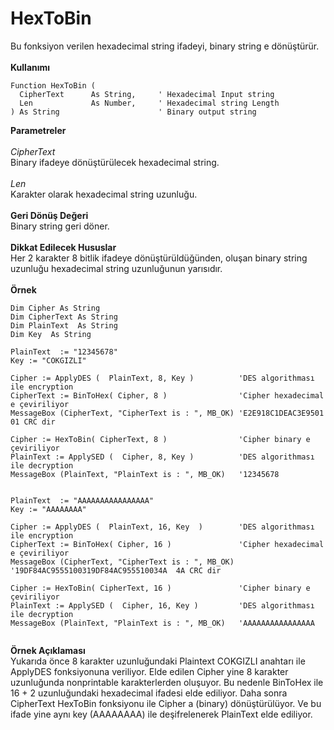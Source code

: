 # HexToBin

Bu fonksiyon verilen hexadecimal string ifadeyi, binary string e dönüştürür.\
\
**Kullanımı**

```
Function HexToBin (
  CipherText      As String,     ' Hexadecimal Input string
  Len             As Number,     ' Hexadecimal string Length
) As String                      ' Binary output string
```

**Parametreler**\
\
_CipherText_\
Binary ifadeye dönüştürülecek hexadecimal string.\
\
_Len_\
Karakter olarak hexadecimal string uzunluğu.\
\
**Geri Dönüş Değeri**\
Binary string geri döner.\
\
**Dikkat Edilecek Hususlar**\
Her 2 karakter 8 bitlik ifadeye dönüştürüldüğünden, oluşan binary string uzunluğu hexadecimal string uzunluğunun yarısıdır.\
\
**Örnek**

```
Dim Cipher As String
Dim CipherText As String
Dim PlainText  As String
Dim Key  As String

PlainText  := "12345678"
Key := "COKGIZLI"

Cipher := ApplyDES (  PlainText, 8, Key )          'DES algorithması ile encryption
CipherText := BinToHex( Cipher, 8 )                'Cipher hexadecimal e çeviriliyor
MessageBox (CipherText, "CipherText is : ", MB_OK) 'E2E918C1DEAC3E9501       01 CRC dir

Cipher := HexToBin( CipherText, 8 )                'Cipher binary e çeviriliyor
PlainText := ApplySED (  Cipher, 8, Key )          'DES algorithması ile decryption
MessageBox (PlainText, "PlainText is : ", MB_OK)   '12345678


PlainText  := "AAAAAAAAAAAAAAAA"
Key := "AAAAAAAA"

Cipher := ApplyDES (  PlainText, 16, Key  )        'DES algorithması ile encryption
CipherText := BinToHex( Cipher, 16 )               'Cipher hexadecimal e çeviriliyor
MessageBox (CipherText, "CipherText is : ", MB_OK) '19DF84AC9555100319DF84AC955510034A  4A CRC dir

Cipher := HexToBin( CipherText, 16 )               'Cipher binary e çeviriliyor
PlainText := ApplySED (  Cipher, 16, Key )         'DES algorithması ile decryption
MessageBox (PlainText, "PlainText is : ", MB_OK)   'AAAAAAAAAAAAAAAA


```

**Örnek Açıklaması**\
Yukarıda önce 8 karakter uzunluğundaki Plaintext COKGIZLI anahtarı ile ApplyDES fonksiyonuna veriliyor. Elde edilen Cipher yine 8 karakter uzunluğunda nonprintable karakterlerden oluşuyor. Bu nedenle BinToHex ile 16 + 2 uzunluğundaki hexadecimal ifadesi elde ediliyor. Daha sonra CipherText HexToBin fonksiyonu ile Cipher a (binary) dönüştürülüyor. Ve bu ifade yine aynı key (AAAAAAAA) ile deşifrelenerek PlainText elde ediliyor.
